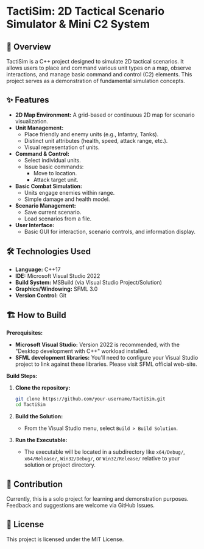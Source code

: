 # TactiSim: 2D Tactical Scenario Simulator & Mini C2 System

## 🚀 Overview

TactiSim is a C++ project designed to simulate 2D tactical scenarios. It allows users to place and command various unit types on a map, observe interactions, and manage basic command and control (C2) elements. This project serves as a demonstration of fundamental simulation concepts.

## ✨ Features

*   **2D Map Environment:** A grid-based or continuous 2D map for scenario visualization.
*   **Unit Management:**
    *   Place friendly and enemy units (e.g., Infantry, Tanks).
    *   Distinct unit attributes (health, speed, attack range, etc.).
    *   Visual representation of units.
*   **Command & Control:**
    *   Select individual units.
    *   Issue basic commands:
        *   Move to location.
        *   Attack target unit.
*   **Basic Combat Simulation:**
    *   Units engage enemies within range.
    *   Simple damage and health model.
*   **Scenario Management:**
    *   Save current scenario.
    *   Load scenarios from a file.
*   **User Interface:**
    *   Basic GUI for interaction, scenario controls, and information display.

## 🛠️ Technologies Used

*   **Language:** C++17
*   **IDE:** Microsoft Visual Studio 2022
*   **Build System:** MSBuild (via Visual Studio Project/Solution)
*   **Graphics/Windowing:** SFML 3.0
*   **Version Control:** Git

## 🏗️ How to Build

**Prerequisites:**

*   **Microsoft Visual Studio:** Version 2022 is recommended, with the "Desktop development with C++" workload installed.
*   **SFML development libraries:** You'll need to configure your Visual Studio project to link against these libraries. Please visit SFML official web-site.

**Build Steps:**

1.  **Clone the repository:**
    ```bash
    git clone https://github.com/your-username/TactiSim.git
    cd TactiSim
    ```
    
2.  **Build the Solution:**
    *   From the Visual Studio menu, select `Build > Build Solution`.

3.  **Run the Executable:**
    *   The executable will be located in a subdirectory like `x64/Debug/`, `x64/Release/`, `Win32/Debug/`, or `Win32/Release/` relative to your solution or project directory.

## 🤝 Contribution

Currently, this is a solo project for learning and demonstration purposes. Feedback and suggestions are welcome via GitHub Issues.

## 📜 License

This project is licensed under the MIT License.
